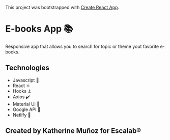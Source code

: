 This project was bootstrapped with [Create React App](https://github.com/facebook/create-react-app).

# E-books App 📚

Responsive app that allows you to search for topic or theme yout favorite e-books. 

## Technologies

- Javascript 📐
- React ⚛️
- Hooks ⚓
- Axios ✔️
- Material Ui 🔳 
- Google API 📕
- Netlify 🚀

## Created by Katherine Muñoz for Escalab®

